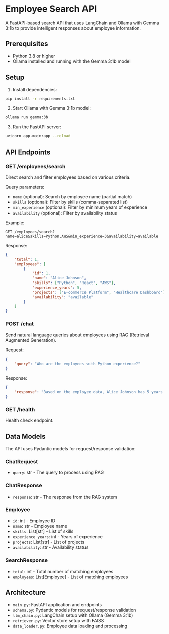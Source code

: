 # Employee Search API

A FastAPI-based search API that uses LangChain and Ollama with Gemma 3:1b to provide intelligent responses about employee information.

## Prerequisites

- Python 3.8 or higher
- Ollama installed and running with the Gemma 3:1b model

## Setup

1. Install dependencies:
```bash
pip install -r requirements.txt
```

2. Start Ollama with Gemma 3:1b model:
```bash
ollama run gemma:3b
```

3. Run the FastAPI server:
```bash
uvicorn app.main:app --reload
```

## API Endpoints

### GET /employees/search
Direct search and filter employees based on various criteria.

Query parameters:
- `name` (optional): Search by employee name (partial match)
- `skills` (optional): Filter by skills (comma-separated list)
- `min_experience` (optional): Filter by minimum years of experience
- `availability` (optional): Filter by availability status

Example:
```
GET /employees/search?name=alice&skills=Python,AWS&min_experience=3&availability=available
```

Response:
```json
{
    "total": 1,
    "employees": [
        {
            "id": 1,
            "name": "Alice Johnson",
            "skills": ["Python", "React", "AWS"],
            "experience_years": 5,
            "projects": ["E-commerce Platform", "Healthcare Dashboard"],
            "availability": "available"
        }
    ]
}
```

### POST /chat
Send natural language queries about employees using RAG (Retrieval Augmented Generation).

Request:
```json
{
    "query": "Who are the employees with Python experience?"
}
```

Response:
```json
{
    "response": "Based on the employee data, Alice Johnson has 5 years of experience with Python skills."
}
```

### GET /health
Health check endpoint.

## Data Models

The API uses Pydantic models for request/response validation:

### ChatRequest
- `query`: str - The query to process using RAG

### ChatResponse
- `response`: str - The response from the RAG system

### Employee
- `id`: int - Employee ID
- `name`: str - Employee name
- `skills`: List[str] - List of skills
- `experience_years`: int - Years of experience
- `projects`: List[str] - List of projects
- `availability`: str - Availability status

### SearchResponse
- `total`: int - Total number of matching employees
- `employees`: List[Employee] - List of matching employees

## Architecture

- `main.py`: FastAPI application and endpoints
- `schema.py`: Pydantic models for request/response validation
- `llm_chain.py`: LangChain setup with Ollama (Gemma 3:1b)
- `retriever.py`: Vector store setup with FAISS
- `data_loader.py`: Employee data loading and processing
